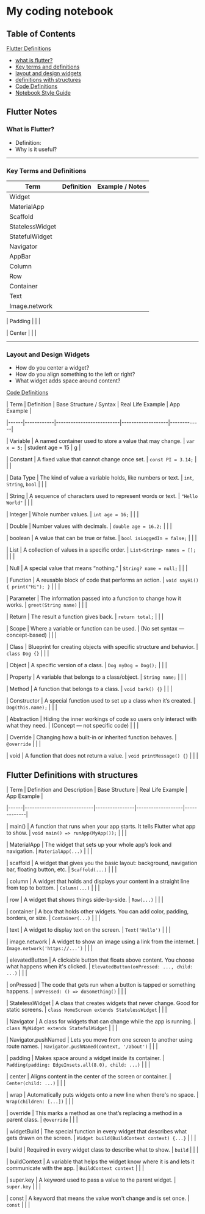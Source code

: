 # My coding notebook

## Table of Contents
[Flutter Definitions](#flutter_definitions)
- [what is flutter?](#what-is-flutter)
- [Key terms and definitions](#key-terms-and-deifinitions)
- [layout and design widgets](layout-and-disign-widgets)
- [definitions with structures](#flutter-definitions)
- [Code Definitions](#code-definitions)
- [Notebook Style Guide](#markdown-style-guide-for-coding-notebooks)

## Flutter Notes

### What is Flutter?
- Definition:
- Why is it useful?

---

### Key Terms and Definitions

| Term             | Definition                                      | Example / Notes                          |
|------------------|--------------------------------------------------|-------------------------------------------|
| Widget           |                                                  |                                           |
| MaterialApp      |                                                  |                                           |
| Scaffold         |                                                  |                                           |
| StatelessWidget  |                                                  |                                           |
| StatefulWidget   |                                                  |                                           |
| Navigator        |                                                  |                                           |
| AppBar           |                                                  |                                           |
| Column           |                                                  |                                           |
| Row              |                                                  |                                           |
| Container        |                                                  |                                           |
| Text             |                                                  |                                           |
| Image.network    |                                                  |                                           |

| Padding    |                    |                     |

| Center |                        |                     |

---

### Layout and Design Widgets
- How do you center a widget?
- How do you align something to the left or right?
- What widget adds space around content?


 [Code Definitions](#code_definitions)

| Term | Definition | Base Structure / Syntax | Real Life Example | App Example |

|------|------------|--------------------------|-------------------|-------------|

|  Variable    | A named container used to store a value that may change. | `var x = 5;` | student age = 15 | g  |

|  Constant    | A fixed value that cannot change once set. | `const PI = 3.14;` |  |  |

|  Data Type    | The kind of value a variable holds, like numbers or text. | `int`, `String`, `bool` |  |  |

|  String    | A sequence of characters used to represent words or text. | `"Hello World"` |  |  |

|  Integer    | Whole number values. | `int age = 16;` |  |  |

|  Double    | Number values with decimals. | `double age = 16.2;` |  |  |

|  boolean    | A value that can be true or false. | `bool isLoggedIn = false;` |  |  |

|  List    | A collection of values in a specific order. | `List<String> names = [];` |  |  |

|  Null    | A special value that means “nothing.” | `String? name = null;` |  |  |

|  Function    | A reusable block of code that performs an action. | `void sayHi() { print("Hi"); }` |  |  |

|  Parameter    | The information passed into a function to change how it works. | `greet(String name)` |  |  |

|  Return    | The result a function gives back. | `return total;` |  |  |

|  Scope    | Where a variable or function can be used. | (No set syntax — concept-based) |  |  |

|  Class    | Blueprint for creating objects with specific structure and behavior. | `class Dog {}` |  |  |

|  Object    | A specific version of a class. | `Dog myDog = Dog();` |  |  |

|  Property    | A variable that belongs to a class/object. | `String name;` |  |  |

|  Method    | A function that belongs to a class. | `void bark() {}` |  |  |

|  Constructor    | A special function used to set up a class when it’s created. | `Dog(this.name);` |  |  |

|  Abstraction    | Hiding the inner workings of code so users only interact with what they need. | (Concept — not specific code) |  |  |

|  Override    | Changing how a built-in or inherited function behaves. | `@override` |  |  |

|  void    | A function that does not return a value. | `void printMessage() {}` |  |  |




## Flutter Definitions with structures

| Term | Definition and Description | Base Structure | Real Life Example | App Example |

|------|----------------------------|----------------|-------------------|-------------|

| main()     | A function that runs when your app starts. It tells Flutter what app to show. | `void main() => runApp(MyApp());` |  |  |

|   MaterialApp   | The widget that sets up your whole app’s look and navigation. | `MaterialApp(...)` |  |  |

|  scaffold    | A widget that gives you the basic layout: background, navigation bar, floating button, etc. | `Scaffold(...)` |  |  |

| column     | A widget that holds and displays your content in a straight line from top to bottom. | `Column(...)` |  |  |

| row     | A widget that shows things side-by-side. | `Row(...)` |  |  |

| container     | A box that holds other widgets. You can add color, padding, borders, or size. | `Container(...)` |  |  |

|  text    | A widget to display text on the screen. | `Text('Hello')` |  |  |

| image.network     | A widget to show an image using a link from the internet. | `Image.network('https://...')` |  |  |

|  elevatedButton    | A clickable button that floats above content. You choose what happens when it's clicked. | `ElevatedButton(onPressed: ..., child: ...)` |  |  |

| onPressed    | The code that gets run when a button is tapped or something happens. | `onPressed: () => doSomething()` |  |  |

|  StatelessWidget    | A class that creates widgets that never change. Good for static screens. | `class HomeScreen extends StatelessWidget` |  |  |

| Navigator     | A class for widgets that can change while the app is running. | `class MyWidget extends StatefulWidget` |  |  |

|  Navigator.pushNamed   | Lets you move from one screen to another using route names. | `Navigator.pushNamed(context, '/about')` |  |  |

|  padding    | Makes space around a widget inside its container. | `Padding(padding: EdgeInsets.all(8.0), child: ...)` |  |  |

|  center    | Aligns content in the center of the screen or container. | `Center(child: ...)` |  |  |

| wrap     | Automatically puts widgets onto a new line when there's no space. | `Wrap(children: [...])` |  |  |

| override     | This marks a method as one that’s replacing a method in a parent class. | `@override` |  |  |

|  widgetBuild    | The special function in every widget that describes what gets drawn on the screen. | `Widget build(BuildContext context) {...}` |  |  |

| build     | Required in every widget class to describe what to show. | `build` |  |  |

|  buildContext    | A variable that helps the widget know where it is and lets it communicate with the app. | `BuildContext context` |  |  |

| super.key     | A keyword used to pass a value to the parent widget. | `super.key` |  |  |

| const     | A keyword that means the value won't change and is set once. | `const` |  |  |
